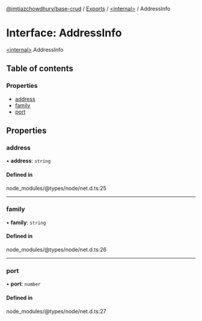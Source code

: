 [@imtiazchowdhury/base-crud](../README.md) / [Exports](../modules.md) / [\<internal\>](../modules/internal_.md) / AddressInfo

# Interface: AddressInfo

[\<internal\>](../modules/internal_.md).AddressInfo

## Table of contents

### Properties

- [address](internal_.AddressInfo.md#address)
- [family](internal_.AddressInfo.md#family)
- [port](internal_.AddressInfo.md#port)

## Properties

### address

• **address**: `string`

#### Defined in

node_modules/@types/node/net.d.ts:25

___

### family

• **family**: `string`

#### Defined in

node_modules/@types/node/net.d.ts:26

___

### port

• **port**: `number`

#### Defined in

node_modules/@types/node/net.d.ts:27
